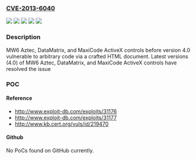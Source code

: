 ### [CVE-2013-6040](https://cve.mitre.org/cgi-bin/cvename.cgi?name=CVE-2013-6040)
![](https://img.shields.io/static/v1?label=Product&message=MW6%20Aztec%20ActiveX%20Controls&color=blue)
![](https://img.shields.io/static/v1?label=Product&message=MW6%20DataMatrix%20ActiveX%20Controls&color=blue)
![](https://img.shields.io/static/v1?label=Product&message=MW6%20MaxiCode%20ActiveX%20Controls&color=blue)
![](https://img.shields.io/static/v1?label=Version&message=0.0%20&color=brightgreen)
![](https://img.shields.io/static/v1?label=Vulnerability&message=CWE-94%3A%20Improper%20Control%20of%20Generation%20of%20Code&color=brightgreen)

### Description

MW6 Aztec, DataMatrix, and MaxiCode ActiveX controls before version 4.0 vulnerable to arbitrary code via a crafted HTML document. Latest versions (4.0) of MW6 Aztec, DataMatrix, and MaxiCode ActiveX controls have resolved the issue

### POC

#### Reference
- http://www.exploit-db.com/exploits/31176
- http://www.exploit-db.com/exploits/31177
- http://www.kb.cert.org/vuls/id/219470

#### Github
No PoCs found on GitHub currently.

